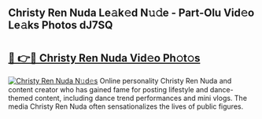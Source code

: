 ## Christy Ren Nuda Le𝚊k𝚎d N𝚞𝚍e - Part-Olu Vid𝚎o Le𝚊ks Photos dJ7SQ

# <h2><a href="http://fbd4mna.evod.top/?m=Christy+Ren+Nuda">🔗 👉🔴 Christy Ren Nuda Vid𝚎o Ph𝚘t𝚘s</a></h2>

[![Christy Ren Nuda N𝚞d𝚎s](https://i.imgur.com/8V9OHl7.gif)](http://fbd4mna.evod.top/?m=Christy+Ren+Nuda)
Online personality Christy Ren Nuda and content creator who has gained fame for posting lifestyle and dance-themed content, including dance trend performances and mini vlogs. The media Christy Ren Nuda often sensationalizes the lives of public figures. 

